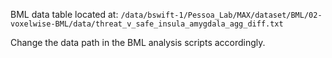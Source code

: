BML data table located at: `/data/bswift-1/Pessoa_Lab/MAX/dataset/BML/02-voxelwise-BML/data/threat_v_safe_insula_amygdala_agg_diff.txt`

Change the data path in the BML analysis scripts accordingly.